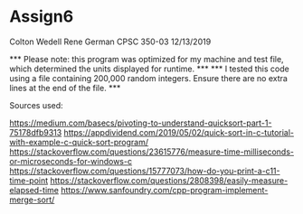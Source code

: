 # Assign6

Colton Wedell
Rene German
CPSC 350-03
12/13/2019

*** Please note: this program was optimized for my machine and test file, which determined the units displayed for runtime. ***
*** I tested this code using a file containing 200,000 random integers. Ensure there are no extra lines at the end of the file. ***

Sources used:

https://medium.com/basecs/pivoting-to-understand-quicksort-part-1-75178dfb9313
https://appdividend.com/2019/05/02/quick-sort-in-c-tutorial-with-example-c-quick-sort-program/
https://stackoverflow.com/questions/23615776/measure-time-milliseconds-or-microseconds-for-windows-c
https://stackoverflow.com/questions/15777073/how-do-you-print-a-c11-time-point
https://stackoverflow.com/questions/2808398/easily-measure-elapsed-time
https://www.sanfoundry.com/cpp-program-implement-merge-sort/
